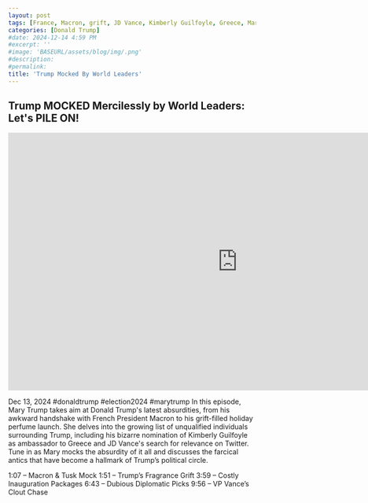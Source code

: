 ```yaml
---
layout: post
tags: [France, Macron, grift, JD Vance, Kimberly Guilfoyle, Greece, Mary Trump Media, politics]
categories: [Donald Trump]
#date: 2024-12-14 4:59 PM
#excerpt: ''
#image: 'BASEURL/assets/blog/img/.png'
#description:
#permalink:
title: 'Trump Mocked By World Leaders'
---
```



## Trump MOCKED Mercilessly by World Leaders: Let's PILE ON!

<iframe width="932" height="524" src="https://www.youtube.com/embed/JKMxu1RAPbE" title="Trump MOCKED Mercilessly by World Leaders: Let&#39;s PILE ON!" frameborder="0" allow="accelerometer; autoplay; clipboard-write; encrypted-media; gyroscope; picture-in-picture; web-share" referrerpolicy="strict-origin-when-cross-origin" allowfullscreen></iframe>

Dec 13, 2024  #donaldtrump #election2024 #marytrump
In this episode, Mary Trump takes aim at Donald Trump's latest absurdities, from his awkward handshake with French President Macron to his grift-filled holiday perfume launch. She delves into the growing list of unqualified individuals surrounding Trump, including his bizarre nomination of Kimberly Guilfoyle as ambassador to Greece and JD Vance's search for relevance on Twitter. Tune in as Mary mocks the absurdity of it all and discusses the farcical antics that have become a hallmark of Trump’s political circle.

1:07 – Macron & Tusk Mock
1:51 – Trump’s Fragrance Grift
3:59 – Costly Inauguration Packages
6:43 – Dubious Diplomatic Picks
9:56 – VP Vance’s Clout Chase

